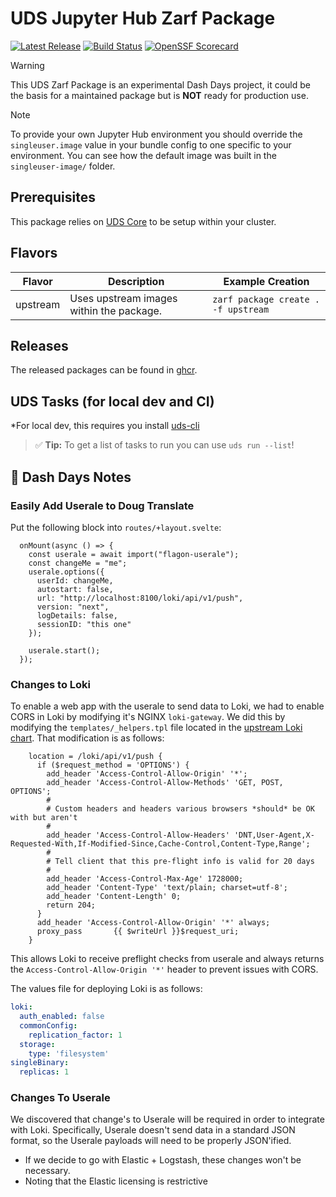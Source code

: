 # UDS Jupyter Hub Zarf Package

[![Latest Release](https://img.shields.io/github/v/release/defenseunicorns/uds-package-jupyter)](https://github.com/defenseunicorns/uds-package-jupyter/releases)
[![Build Status](https://img.shields.io/github/actions/workflow/status/defenseunicorns/uds-package-jupyter/tag-and-release.yaml)](https://github.com/defenseunicorns/uds-package-jupyter/actions/workflows/tag-and-release.yaml)
[![OpenSSF Scorecard](https://api.securityscorecards.dev/projects/github.com/defenseunicorns/uds-package-jupyter/badge)](https://api.securityscorecards.dev/projects/github.com/defenseunicorns/uds-package-jupyter)

> [!WARNING]  
> This UDS Zarf Package is an experimental Dash Days project, it could be the basis for a maintained package but is **NOT** ready for production use.

> [!NOTE]
> To provide your own Jupyter Hub environment you should override the `singleuser.image` value in your bundle config to one specific to your environment.  You can see how the default image was built in the `singleuser-image/` folder.

## Prerequisites

This package relies on [UDS Core](https://github.com/defenseunicorns/uds-core) to be setup within your cluster.

## Flavors

| Flavor | Description | Example Creation |
| ------ | ----------- | ---------------- |
| upstream | Uses upstream images within the package. | `zarf package create . -f upstream` |

## Releases

The released packages can be found in [ghcr](https://github.com/defenseunicorns/uds-package-jupyter/pkgs/container/packages%2Fuds%2Fjupyter).

## UDS Tasks (for local dev and CI)

*For local dev, this requires you install [uds-cli](https://github.com/defenseunicorns/uds-cli?tab=readme-ov-file#install)

> :white_check_mark: **Tip:** To get a list of tasks to run you can use `uds run --list`!

## :unicorn: Dash Days Notes

### Easily Add Userale to Doug Translate

Put the following block into `routes/+layout.svelte`:
```
  onMount(async () => {
    const userale = await import("flagon-userale");
    const changeMe = "me";
    userale.options({
      userId: changeMe,
      autostart: false,
      url: "http://localhost:8100/loki/api/v1/push",
      version: "next",
      logDetails: false,
      sessionID: "this one"
    });

    userale.start();
  });
```

### Changes to Loki

To enable a web app with the userale to send data to Loki, we had to enable CORS in Loki by modifying it's NGINX `loki-gateway`. We did this by modifying the `templates/_helpers.tpl` file located in the [upstream Loki chart](https://github.com/grafana/loki/tree/main/production/helm/loki). That modification is as follows:
```
    location = /loki/api/v1/push {
      if ($request_method = 'OPTIONS') {
        add_header 'Access-Control-Allow-Origin' '*';
        add_header 'Access-Control-Allow-Methods' 'GET, POST, OPTIONS';
        #
        # Custom headers and headers various browsers *should* be OK with but aren't
        #
        add_header 'Access-Control-Allow-Headers' 'DNT,User-Agent,X-Requested-With,If-Modified-Since,Cache-Control,Content-Type,Range';
        #
        # Tell client that this pre-flight info is valid for 20 days
        #
        add_header 'Access-Control-Max-Age' 1728000;
        add_header 'Content-Type' 'text/plain; charset=utf-8';
        add_header 'Content-Length' 0;
        return 204;
      }
      add_header 'Access-Control-Allow-Origin' '*' always;
      proxy_pass       {{ $writeUrl }}$request_uri;
    }
```
This allows Loki to receive preflight checks from userale and always returns the `Access-Control-Allow-Origin '*'` header to prevent issues with CORS.

The values file for deploying Loki is as follows:
```yaml
loki:
  auth_enabled: false
  commonConfig:
    replication_factor: 1
  storage:
    type: 'filesystem'
singleBinary:
  replicas: 1
```

### Changes To Userale

We discovered that change's to Userale will be required in order to integrate with Loki. Specifically, Userale doesn't send data in a standard JSON format, so the Userale payloads will need to be properly JSON'ified.

- If we decide to go with Elastic + Logstash, these changes won't be necessary.
- Noting that the Elastic licensing is restrictive
